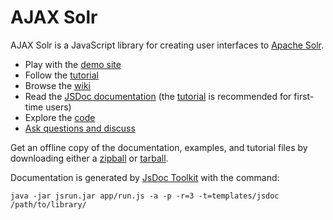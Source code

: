 # AJAX Solr

AJAX Solr is a JavaScript library for creating user interfaces to [Apache Solr][1].

* Play with the [demo site][5]
* Follow the [tutorial][7]
* Browse the [wiki][3]
* Read the [JSDoc documentation][2] (the [tutorial][7] is recommended for first-time users)
* Explore the [code][6]
* [Ask questions and discuss][8]

Get an offline copy of the documentation, examples, and tutorial files by downloading either a [zipball](http://github.com/evolvingweb/ajax-solr/zipball/gh-pages) or [tarball](http://github.com/evolvingweb/ajax-solr/tarball/gh-pages).

Documentation is generated by [JsDoc Toolkit][4] with the command:

`java -jar jsrun.jar app/run.js -a -p -r=3 -t=templates/jsdoc /path/to/library/`

[1]: http://lucene.apache.org/solr/
[2]: http://evolvingweb.github.com/ajax-solr/docs/index.html
[3]: http://wiki.github.com/evolvingweb/ajax-solr
[4]: http://code.google.com/p/jsdoc-toolkit/
[5]: http://evolvingweb.github.com/ajax-solr/examples/reuters/index.html
[6]: http://github.com/evolvingweb/ajax-solr
[7]: http://wiki.github.com/evolvingweb/ajax-solr/reuters-tutorial
[8]: http://groups.google.com/group/ajax-solr
